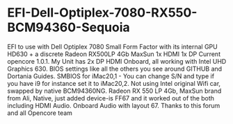 # EFI-Dell-Optiplex-7080-RX550-BCM94360-Sequoia
EFI to use with Dell Optiplex 7080 Small Form Factor with its internal GPU HD630 + a discrete Radeon RX500LP 4Gb MaxSun 1x HDMI 1x DP Current opencore 1.0.1.
My Unit has 2x DP HDMI Onboard, all working with Intel UHD Graphics 630. BIOS settings like all the others you see around GITHUB and Dortania Guides. SMBIOS for iMac20,1 - You can change S/N and type if you have i9 for instance set it to iMac20,2.
Not using Intel original Wifi car, swapped by native BCM94360NG.
Radeon RX 550 LP 4Gb, MaxSun brand from Ali, Native, just added device-is FF67 and it worked out of the both including HDMI Audio. Onboard Audio with layout 67.
Thanks to this forum and all Opencore team
